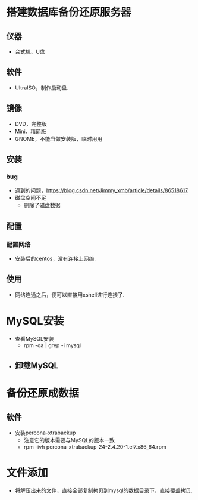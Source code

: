 # 搭建数据库备份还原服务器
## 仪器
- 台式机、U盘

## 软件
- UltraISO，制作启动盘.

## 镜像
- DVD，完整版
- Mini，精简版
- GNOME，不能当做安装版，临时用用

## 安装
### bug
- 遇到的问题，https://blog.csdn.net/Jimmy_xmb/article/details/86518617
- 磁盘空间不足
	- 删除了磁盘数据

## 配置
### 配置网络
- 安装后的centos，没有连接上网络.

## 使用
- 网络连通之后，便可以直接用xshell进行连接了.

# MySQL安装
- 查看MySQL安装
	- rpm -qa | grep -i mysql
- 卸载MySQL
	- 
	

# 备份还原成数据
## 软件
- 安装percona-xtrabackup
	- 注意它的版本需要与MySQL的版本一致
	- rpm -ivh percona-xtrabackup-24-2.4.20-1.el7.x86_64.rpm

# 文件添加
- 将解压出来的文件，直接全部复制拷贝到mysql的数据目录下，直接覆盖拷贝.
